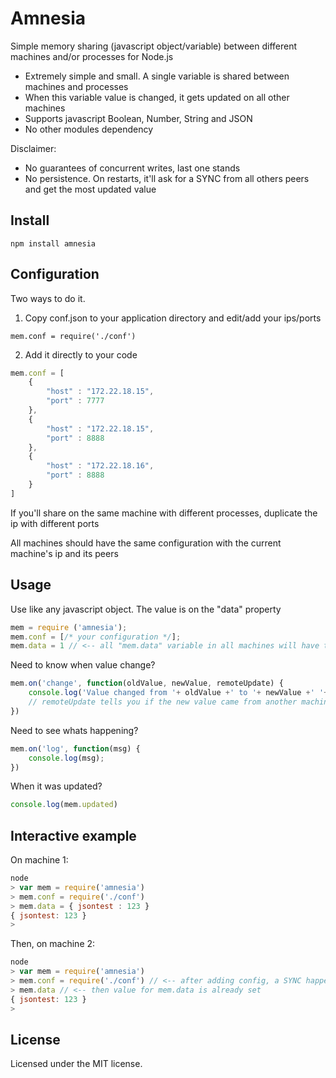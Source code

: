 # Amnesia

Simple memory sharing (javascript object/variable) between different machines and/or processes for Node.js

* Extremely simple and small. A single variable is shared between machines and processes
* When this variable value is changed, it gets updated on all other machines
* Supports javascript Boolean, Number, String and JSON
* No other modules dependency

Disclaimer:

* No guarantees of concurrent writes, last one stands
* No persistence. On restarts, it'll ask for a SYNC from all others peers and get the most updated value


## Install

```
npm install amnesia
```

## Configuration

Two ways to do it. 

1. Copy conf.json to your application directory and edit/add your ips/ports 
```
mem.conf = require('./conf')
```

2. Add it directly to your code

```js
mem.conf = [
	{
		"host" : "172.22.18.15",
		"port" : 7777
	},
	{
		"host" : "172.22.18.15",
		"port" : 8888
	},
	{
		"host" : "172.22.18.16",
		"port" : 8888
	}
]
```

If you'll share on the same machine with different processes, duplicate the ip with different ports

All machines should have the same configuration with the current machine's ip and its peers


## Usage

Use like any javascript object. The value is on the "data" property
```js
mem = require ('amnesia');
mem.conf = [/* your configuration */];
mem.data = 1 // <-- all "mem.data" variable in all machines will have their value set to 1

```

Need to know when value change?
```js
mem.on('change', function(oldValue, newValue, remoteUpdate) {
	console.log('Value changed from '+ oldValue +' to '+ newValue +' '+ (remoteUpdate ? 'remotely' : 'locally') );
	// remoteUpdate tells you if the new value came from another machine (set remotely)
})
```

Need to see whats happening?
```js
mem.on('log', function(msg) {
	console.log(msg);
})
```

When it was updated?
```js
console.log(mem.updated)
```

## Interactive example
On machine 1:
```js
node
> var mem = require('amnesia')
> mem.conf = require('./conf')
> mem.data = { jsontest : 123 }
{ jsontest: 123 }
>
```

Then, on machine 2:
```js
node
> var mem = require('amnesia') 
> mem.conf = require('./conf') // <-- after adding config, a SYNC happens
> mem.data // <-- then value for mem.data is already set
{ jsontest: 123 }
>
```

## License

Licensed under the MIT license.